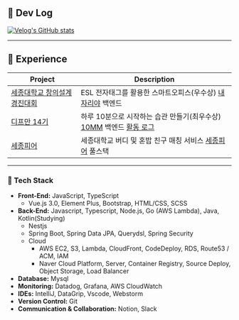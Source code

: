 
<!--
<br/>
 
[![Anurag's github stats](https://github-readme-stats.vercel.app/api?username=uiurihappy&show_icons=true&theme=vuefy)](https://github.com/uiurihappy/uiurihappy)
[![Top Langs](https://github-readme-stats.vercel.app/api/top-langs/?username=uiurihappy&layout=compact&langs_count=8&theme=white)](https://github.com/uiurihappy?tab=repositories&q=&type=&language=java&sort=)
-->
## 📝 Dev Log

<!-- <a href="https://ybchar.notion.site/Yunbeom-d81729a2f1be49b3bda27137726f23d9"> DevLog Notion</a> <br/> -->
[![Velog's GitHub stats](https://velog-readme-stats.vercel.app/api?name=uiurihappy)](https://velog.io/@uiurihappy)

---

## 🚀 Experience
| Project                                                                                           | Description                                                                                                                |
|------------------------------------------------------------------------------------------------------|----------------------------------------------------------------------------------------------------------------------------|
| [세종대학교 창의설계경진대회](https://github.com/team-asos/asos-server)                                | ESL 전자태그를 활용한 스마트오피스(우수상) [내자리야](https://youtu.be/YBxEm7mVuEE?si=vnolbVn3ordreFSd) 백엔드              |
| [디프만 14기](https://github.com/depromeet/10mm-server)                                                | 하루 10분으로 시작하는 습관 만들기(최우수상) [10MM](https://info.10mm.today/) 백엔드 [활동 로그](https://velog.io/@uiurihappy/series/%EB%94%94%ED%94%84%EB%A7%8C-14%EA%B8%B0) |
| [세종피어](https://github.com/SejongPeer/SejongPeer-back)                                              | 세종대학교 버디 및 혼밥 친구 매칭 서비스 [세종피어](https://sejongpeer.co.kr) 풀스택                                             |

---


### 📝 Tech Stack
- **Front-End:** JavaScript, TypeScript
    - Vue.js 3.0, Element Plus, Bootstrap, HTML/CSS, SCSS
- **Back-End:** Javascript, Typescript, Node.js, Go (AWS Lambda), Java, Kotlin(Studying)
    - Nestjs
    - Spring Boot, Spring Data JPA, Querydsl, Spring Security
    - Cloud
        - AWS EC2, S3, Lambda, CloudFront, CodeDeploy, RDS, Route53 / ACM, IAM
        - Naver Cloud Platform,  Server, Container Registry, Source Deploy, Object Storage, Load Balancer
- **Database:** Mysql
- **Monitoring:** Datadog, Grafana, AWS CloudWatch
- **IDEs:** IntelliJ, DataGrip, Vscode, Webstorm
- **Version Control:** Git
- **Communication & Collaboration:** Notion, Slack


